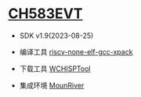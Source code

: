 ﻿# [CH583EVT](https://www.wch.cn/downloads/CH583EVT_ZIP.html)

* SDK v1.9(2023-08-25)

* 编译工具 [riscv-none-elf-gcc-xpack](https://github.com/SoCXin/riscv-none-elf-gcc-xpack)
* 下载工具 [WCHISPTool](https://www.wch.cn/downloads/WCHISPTool_Setup_exe.html)
* 集成环境 [MounRiver](http://www.mounriver.com/)
